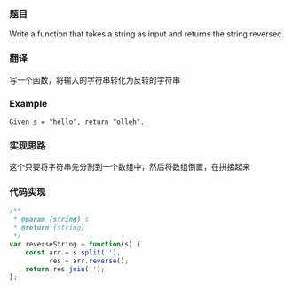 ### 题目
Write a function that takes a string as input and returns the string reversed.

### 翻译
写一个函数，将输入的字符串转化为反转的字符串

### Example
```
Given s = "hello", return "olleh".
```

### 实现思路
这个只要将字符串先分割到一个数组中，然后将数组倒置，在拼接起来

### 代码实现

```js
/**
 * @param {string} s
 * @return {string}
 */
var reverseString = function(s) {
    const arr = s.split(''),
          res = arr.reverse();
    return res.join('');
};
```